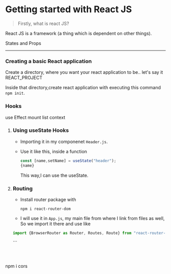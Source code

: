 # Getting started with React JS

> Firstly, what is react JS?

React JS is a framework (a thing which is dependent on other things). 

States and Props

---

### Creating a basic React application


Create a directory, where you want your react application to be.. let's say it  REACT_PROJECT

Inside that directory,create react application with executing this command 
`npm init`.



### Hooks

use Effect mount
list context


1. ### Using useState Hooks

    - Importing it in my componenet `Header.js`.

    - Use it like this, inside a function
        ```jsx
        const [name,setName] = useState("header");
        {name}
        ```
        This way,I can use the useState.



2. ### Routing

    - Install router package with
        ```
        npm i react-router-dom
        ```
    - I will use it in `App.js`, my main file from where I link from files as well, So we import it there and use like

    ```jsx
    import {BrowserRouter as Router, Routes, Route} from "react-router-dom";

    ```
    <Router>
        <Routes>
          <Route />
        </Routes>
      </Router>
    ```


    ```



npm i cors